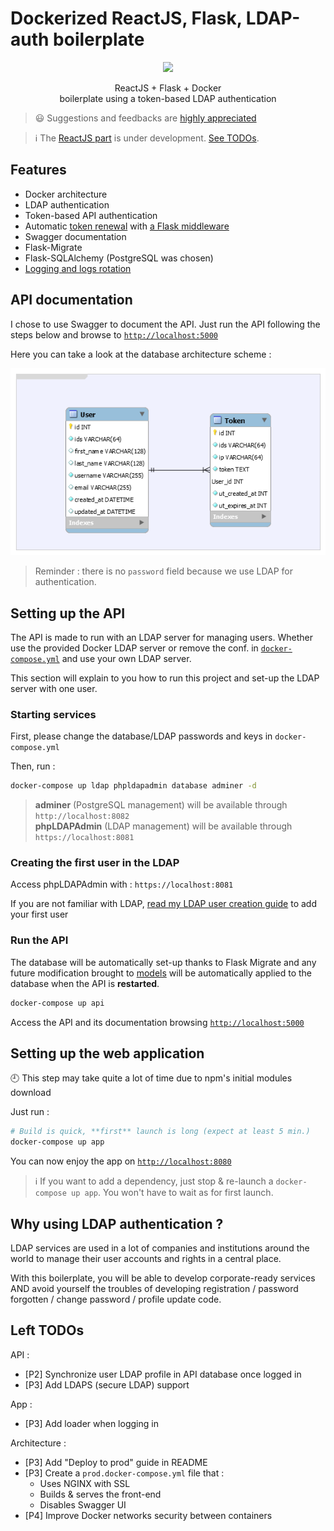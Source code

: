 # Dockerized ReactJS, Flask, LDAP-auth boilerplate

<p align="center">
    <a href="https://travis-ci.org/flavienbwk/reactjs-flask-ldap-boilerplate.svg?branch=master" target="_blank">
        <img src="https://travis-ci.org/flavienbwk/reactjs-flask-ldap-boilerplate.svg?branch=master"/>
    </a>
</p>
<p align="center">ReactJS + Flask + Docker<br/>boilerplate using a token-based LDAP authentication</p>

> :smiley: Suggestions and feedbacks are [highly appreciated](https://github.com/flavienbwk/reactjs-flask-ldap-boilerplate/issues/new)

> :information_source: The [ReactJS part](https://github.com/flavienbwk/reactjs-flask-ldap-boilerplate/tree/fe/initial-architecture) is under development. [See TODOs](#left-todos).

## Features

- Docker architecture
- LDAP authentication
- Token-based API authentication
- Automatic [token renewal](./api/app/service/auth_service.py#L44) with [a Flask middleware](./api/app/service/auth_service.py#L31)
- Swagger documentation
- Flask-Migrate
- Flask-SQLAlchemy (PostgreSQL was chosen)
- [Logging and logs rotation](./api/app/utils/Logger.py#L12)

## API documentation

I chose to use Swagger to document the API. Just run the API following the steps below and browse to [`http://localhost:5000`](http://localhost:5000)

Here you can take a look at the database architecture scheme :

<p align="center">
    <img src="./api/database.png"/>
</p>

> Reminder : there is no `password` field because we use LDAP for authentication.

## Setting up the API

The API is made to run with an LDAP server for managing users. Whether use the provided Docker LDAP server or remove the conf. in [`docker-compose.yml`](./docker-compose.yml) and use your own LDAP server.

This section will explain to you how to run this project and set-up the LDAP server with one user.

### Starting services

First, please change the database/LDAP passwords and keys in `docker-compose.yml`

Then, run :

```bash
docker-compose up ldap phpldapadmin database adminer -d
```

> **adminer** (PostgreSQL management) will be available through `http://localhost:8082`  
> **phpLDAPAdmin** (LDAP management) will be available through `https://localhost:8081`

### Creating the first user in the LDAP

Access phpLDAPAdmin with : `https://localhost:8081`

If you are not familiar with LDAP, [read my LDAP user creation guide](./CREATE_LDAP_USER.md) to add your first user

### Run the API

The database will be automatically set-up thanks to Flask Migrate and any future modification brought to [models](./api/app/model) will be automatically applied to the database when the API is **restarted**.

```bash
docker-compose up api
```

Access the API and its documentation browsing [`http://localhost:5000`](http://localhost:5000)

## Setting up the web application

:clock9: This step may take quite a lot of time due to npm's initial modules download

Just run :

```bash
# Build is quick, **first** launch is long (expect at least 5 min.)
docker-compose up app
```

You can now enjoy the app on [`http://localhost:8080`](http://localhost:8080)

> :information_source: If you want to add a dependency, just stop & re-launch a `docker-compose up app`. You won't have to wait as for first launch.

## Why using LDAP authentication ?

LDAP services are used in a lot of companies and institutions around the world to manage their user accounts and rights in a central place.

With this boilerplate, you will be able to develop corporate-ready services AND avoid yourself the troubles of developing registration / password forgotten / change password / profile update code.

## Left TODOs

API :

- [P2] Synchronize user LDAP profile in API database once logged in
- [P3] Add LDAPS (secure LDAP) support

App :

- [P3] Add loader when logging in

Architecture :

- [P3] Add "Deploy to prod" guide in README
- [P3] Create a `prod.docker-compose.yml` file that :
  - Uses NGINX with SSL
  - Builds & serves the front-end
  - Disables Swagger UI
- [P4] Improve Docker networks security between containers
